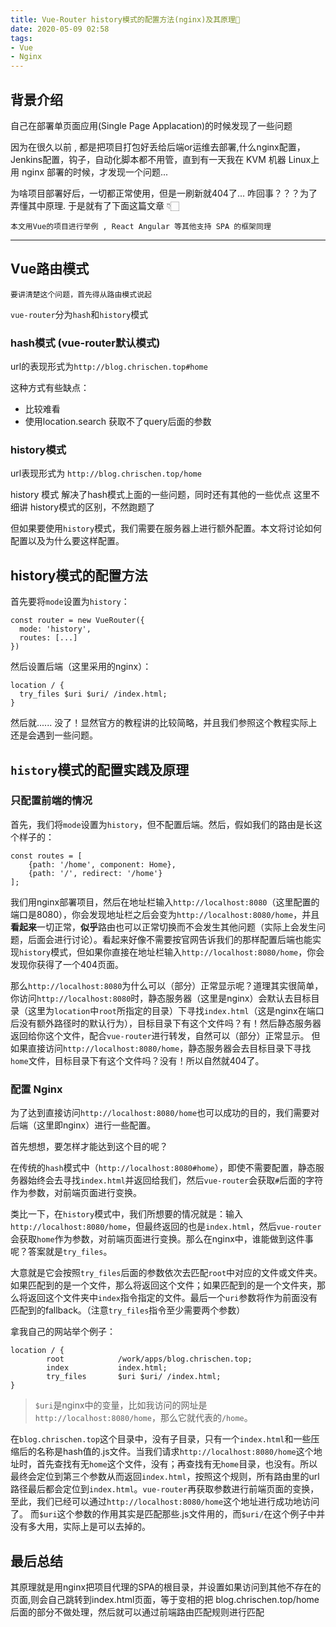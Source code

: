 ```yaml
---
title: Vue-Router history模式的配置方法(nginx)及其原理🧐
date: 2020-05-09 02:58
tags:
- Vue
- Nginx
---
```


## 背景介绍

自己在部署单页面应用(Single Page Applacation)的时候发现了一些问题

因为在很久以前 , 都是把项目打包好丢给后端or运维去部署,什么nginx配置，Jenkins配置，钩子，自动化脚本都不用管，直到有一天我在 KVM 机器 Linux上用 nginx 部署的时候，才发现一个问题...

为啥项目部署好后，一切都正常使用，但是一刷新就404了... 咋回事？？？为了弄懂其中原理. 于是就有了下面这篇文章 👇🏻

    本文用Vue的项目进行举例 , React Angular 等其他支持 SPA 的框架同理

---



## Vue路由模式

    要讲清楚这个问题，首先得从路由模式说起

`vue-router`分为`hash`和`history`模式

### hash模式 (vue-router默认模式)

url的表现形式为`http://blog.chrischen.top#home`

这种方式有些缺点：
- 比较难看 
- 使用location.search 获取不了query后面的参数

### history模式

url表现形式为 `http://blog.chrischen.top/home`

history 模式 解决了hash模式上面的一些问题，同时还有其他的一些优点
这里不细讲 history模式的区别，不然跑题了

但如果要使用`history`模式，我们需要在服务器上进行额外配置。本文将讨论如何配置以及为什么要这样配置。

## history模式的配置方法

首先要将`mode`设置为`history`：

```
const router = new VueRouter({
  mode: 'history',
  routes: [...]
})
```

然后设置后端（这里采用的nginx）：

```
location / {
  try_files $uri $uri/ /index.html;
}
```

然后就...... 没了！显然官方的教程讲的比较简略，并且我们参照这个教程实际上还是会遇到一些问题。

## `history`模式的配置实践及原理

### 只配置前端的情况

首先，我们将`mode`设置为`history`，但不配置后端。然后，假如我们的路由是长这个样子的：

```
const routes = [
    {path: '/home', component: Home},
    {path: '/', redirect: '/home'}
];
```

我们用nginx部署项目，然后在地址栏输入`http://localhost:8080`（这里配置的端口是8080），你会发现地址栏之后会变为`http://localhost:8080/home`，并且**看起来**一切正常，**似乎**路由也可以正常切换而不会发生其他问题（实际上会发生问题，后面会进行讨论）。看起来好像不需要按官网告诉我们的那样配置后端也能实现`history`模式，但如果你直接在地址栏输入`http://localhost:8080/home`，你会发现你获得了一个404页面。

那么`http://localhost:8080`为什么可以（部分）正常显示呢？道理其实很简单，你访问`http://localhost:8080`时，静态服务器（这里是nginx）会默认去目标目录（这里为`location`中`root`所指定的目录）下寻找`index.html`（这是nginx在端口后没有额外路径时的默认行为），目标目录下有这个文件吗？有！然后静态服务器返回给你这个文件，配合`vue-router`进行转发，自然可以（部分）正常显示。
但如果直接访问`http://localhost:8080/home`，静态服务器会去目标目录下寻找`home`文件，目标目录下有这个文件吗？没有！所以自然就404了。

### 配置 Nginx

为了达到直接访问`http://localhost:8080/home`也可以成功的目的，我们需要对后端（这里即nginx）进行一些配置。

首先想想，要怎样才能达到这个目的呢？

在传统的`hash`模式中（`http://localhost:8080#home`），即使不需要配置，静态服务器始终会去寻找`index.html`并返回给我们，然后`vue-router`会获取`#`后面的字符作为参数，对前端页面进行变换。

类比一下，在`history`模式中，我们所想要的情况就是：输入`http://localhost:8080/home`，但最终返回的也是`index.html`，然后`vue-router`会获取`home`作为参数，对前端页面进行变换。那么在nginx中，谁能做到这件事呢？答案就是`try_files`。

大意就是它会按照`try_files`后面的参数依次去匹配`root`中对应的文件或文件夹。如果匹配到的是一个文件，那么将返回这个文件；如果匹配到的是一个文件夹，那么将返回这个文件夹中`index`指令指定的文件。最后一个`uri`参数将作为前面没有匹配到的fallback。（注意`try_files`指令至少需要两个参数）

拿我自己的网站举个例子：

```
location / {
        root            /work/apps/blog.chrischen.top;
        index           index.html;
        try_files       $uri $uri/ /index.html;
}
```

> `$uri`是nginx中的变量，比如我访问的网址是`http://localhost:8080/home`，那么它就代表的`/home`。

在`blog.chrischen.top`这个目录中，没有子目录，只有一个`index.html`和一些压缩后的名称是hash值的.js文件。当我们请求`http://localhost:8080/home`这个地址时，首先查找有无`home`这个文件，没有；再查找有无`home`目录，也没有。所以最终会定位到第三个参数从而返回`index.html`，按照这个规则，所有路由里的url路径最后都会定位到`index.html`。`vue-router`再获取参数进行前端页面的变换，至此，我们已经可以通过`http://localhost:8080/home`这个地址进行成功地访问了。
而`$uri`这个参数的作用其实是匹配那些.js文件用的，而`$uri/`在这个例子中并没有多大用，实际上是可以去掉的。

## 最后总结

其原理就是用nginx把项目代理的SPA的根目录，并设置如果访问到其他不存在的页面,则会自己跳转到index.html页面，等于变相的把 blog.chrischen.top/home
后面的部分不做处理，然后就可以通过前端路由匹配规则进行匹配
